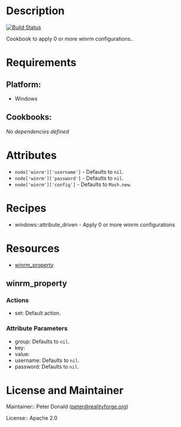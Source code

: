 # Description

[![Build Status](https://secure.travis-ci.org/realityforge/chef-winrm.svg?branch=master)](http://travis-ci.org/realityforge/chef-winrm)

Cookbook to apply 0 or more winrm configurations..

# Requirements

## Platform:

* Windows

## Cookbooks:

*No dependencies defined*

# Attributes

* `node['winrm']['username']` -  Defaults to `nil`.
* `node['winrm']['password']` -  Defaults to `nil`.
* `node['winrm']['config']` -  Defaults to `Mash.new`.

# Recipes

* windows::attribute_driven - Apply 0 or more winrm configurations

# Resources

* [winrm_property](#winrm_property)

## winrm_property

### Actions

- set:  Default action.

### Attribute Parameters

- group:  Defaults to <code>nil</code>.
- key:
- value:
- username:  Defaults to <code>nil</code>.
- password:  Defaults to <code>nil</code>.

# License and Maintainer

Maintainer:: Peter Donald (<peter@realityforge.org>)

License:: Apache 2.0
